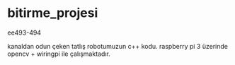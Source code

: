 # bitirme_projesi
ee493-494

kanaldan odun çeken tatlış robotumuzun c++ kodu.
raspberry pi 3 üzerinde opencv + wiringpi ile çalışmaktadır.
